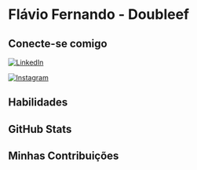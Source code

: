 # Flávio Fernando - Doubleef

## Conecte-se comigo
[![LinkedIn](https://img.shields.io/badge/LinkedIn-fff?style=for-the-badge&logo=linkedin&logoColor=0E76A8)](https://www.linkedin.com/in/flavio-fernando-da-silva-23129631/)

[![Instagram](https://img.shields.io/badge/Instagram-fff?style=for-the-badge&logo=instagram)](https://www.instagram.com/doubleefpe/)


## Habilidades


## GitHub Stats

## Minhas Contribuições

